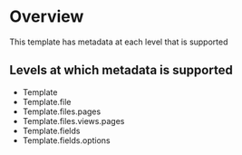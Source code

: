 
# Overview

This template has metadata at each level that is supported

## Levels at which metadata is supported

- Template
- Template.file
- Template.files.pages
- Template.files.views.pages
- Template.fields
- Template.fields.options
